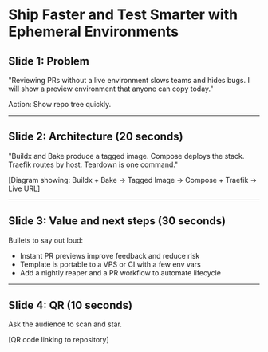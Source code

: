 # Ship Faster and Test Smarter with Ephemeral Environments

## Slide 1: Problem

"Reviewing PRs without a live environment slows teams and hides bugs. I will show a preview environment that anyone can copy today."

Action: Show repo tree quickly.

---

## Slide 2: Architecture (20 seconds)

"Buildx and Bake produce a tagged image. Compose deploys the stack. Traefik routes by host. Teardown is one command."

[Diagram showing: Buildx + Bake → Tagged Image → Compose + Traefik → Live URL]

---

## Slide 3: Value and next steps (30 seconds)

Bullets to say out loud:

- Instant PR previews improve feedback and reduce risk
- Template is portable to a VPS or CI with a few env vars
- Add a nightly reaper and a PR workflow to automate lifecycle

---

## Slide 4: QR (10 seconds)

Ask the audience to scan and star.

[QR code linking to repository]
